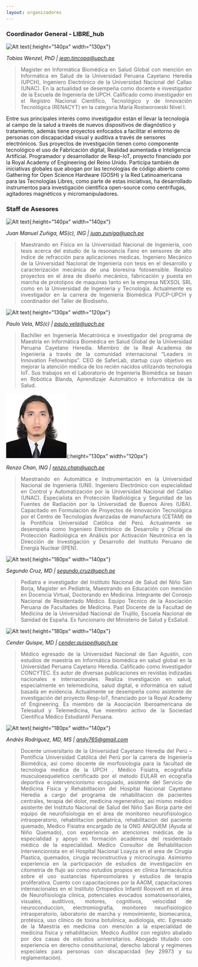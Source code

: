 ```yaml
---
layout: organizadores
---
```

### Coordinador General - LIBRE_hub
![Alt text](/instructors/jeanpierre_tincopa.png){:height="140px" width="130px"}

*Tobias Wenzel, PhD | jean.tincopa@upch.pe*
><div style="text-align: justify">Magister en Informática Biomédica en Salud Global con mención en Informática en Salud de la Universidad Peruana Cayetano Heredia (UPCH), Ingeniero Electrónico de la Universidad Nacional del Callao (UNAC). En la actualidad se desempeña como docente e investigador de la Escuela de Ingeniería de UPCH. Calificado como investigador en el Registro Nacional Científico, Tecnológico y de Innovación Tecnológica (RENACYT) en la categoria María Rostworowski Nivel I.
Entre sus principales interés como investigador están el llevar la tecnología al campo de la salud a través de nuevos dispositivos de diagnóstico y tratamiento, además tiene proyectos enfocados a facilitar el entorno de personas con discapacidad visual y auditiva a través de sensores electrónicos. Sus proyectos de investigación tienen como componente tecnológico el uso de Fabricación digital, Realidad aumentada e Inteligencia Artificial. Programador y desarrollador de Resp-IoT, proyecto financiado por la Royal Academy of Engineering del Reino Unido. Participa también de iniciativas globales que abogan por las tecnologías de código abierto como Gathering for Open Science Hardware (GOSH) y la Red Latinoamericana para las Tecnologías Libres, como parte de estas iniciativas, ha desarrollado instrumentos para investigación científica open-source como centrífugas, agitadores magnéticos y micromanipuladores.</div>


### Staff de Asesores 
![Alt text](/instructors/manuel_zuniga.jpg){:height="140px" width="140px"}

*Juan Manuel Zuñiga, MS(c), ING | juan.zuniga@upch.pe*
><div style="text-align: justify">Maestrando en Física en la Universidad Nacional de Ingeniería, con tesis acerca del estudio de la resonancia Fano en sensores de alto indice de refracción para aplicaciones medicas. Ingeniero Mecánico de la Universidad Nacional de Ingeniería con tesis en el desarrollo y caracterización mecánica de una bioresina fotosensible. Realizo proyectos en el área de diseño mecánico, fabricación y puesta en marcha de prototipos de maquinas tanto en la empresa NEXSOL SRL como en la Universidad de Ingeniería y Tecnología. Actualmente es investigador en la carrera de Ingeniería Biomédica PUCP-UPCH y coordinador del Taller de Biodiseño.</div>


![Alt text](/instructors/paulo_vela.jpeg){:height="130px" width="120px"}

*Paulo Vela, MS(c) | paulo.vela@upch.pe*
><div style="text-align: justify">Bachiller en Ingeniería Mecatrónica e investigador del programa de Maestría en Informática Biomédica en Salud Global de la Universidad Peruana Cayetano Heredia. Miembro de la Real Academia de Ingeniería a través de la comunidad internacional “Leaders in Innovation Fellowships”. CEO de SaferLab, startup cuyo objetivo es mejorar la atención médica de los recién nacidos utilizando tecnología IoT. Sus trabajos en el Laboratorio de Ingeniería Biomédica se basan en Robótica Blanda, Aprendizaje Automático e Informática de la Salud.</div>



![Alt text](/instructors/renzo_chan.jpeg){:height="130px" width="120px"}

*Renzo Chan, ING | renzo.chan@upch.pe*
><div style="text-align: justify"> Maestrando en Automática e Instrumentación en la Universidad Nacional de Ingeniería (UNI). Ingeniero Electrónico con especialidad en Control y Automatización por la Universidad Nacional del Callao (UNAC). Especialista en Protección Radiológica y Seguridad de las Fuentes de Radiación por la Universidad de Buenos Aires (UBA). Capacitado en Formulación de Proyectos de Innovación Tecnológica por el Centro de Tecnologías Avanzadas de manufactura (CETAM) de la Pontificia Universidad Católica del Perú. Actualmente se desempeña como Ingeniero Electrónico de Desarrollo y Oficial de Protección Radiológica en Análisis por Activación Neutrónica en la Dirección de Investigación y Desarrollo del Instituto Peruano de Energía Nuclear (IPEN).</div>



![Alt text](/instructors/segundo_cruz.jpg){:height="180px" width="140px"}

*Segundo Cruz, MD | segundo.cruz@upch.pe*
><div style="text-align: justify">Pediatra e investigador del Instituto Nacional de Salud del Niño San Borja, Magister en Pediatría, Maestrando en Educación con mención en Docencia Virtual, Doctorando en Medicina. Integrante del Consejo Nacional de Residentado Médico. Equipo Técnico de la Asociación Peruana de Facultades de Medicina. Past Docente de la Facultad de Medicina de la Universidad Nacional de Trujillo, Escuela Nacional de Sanidad de España. Ex funcionario del Ministerio de Salud y EsSalud.</div>



![Alt text](/instructors/cender_quispe.jpg){:height="180px" width="140px"}

*Cender Quispe, MD | cender.quispe@upch.pe*
><div style="text-align: justify">Médico egresado de la Universidad Nacional de San Agustín, con estudios de maestría en Informática biomédica en salud global en la Universidad Peruana Cayetano Heredia. Calificado como Investigador CONCYTEC. Es autor de diversas publicaciones en revistas indizadas nacionales e internacionales. Realiza investigación en salud, especialmente en telemedicina, salud digital, e informática en salud basada en evidencia. Actualmente se desempeña como asistente de investigación del proyecto Resp-IoT, financiado por la Royal Academy of Engineering. Es miembro de la Asociación Iberoamericana de Telesalud y Telemedicina, fue miembro activo de la Sociedad Científica Médico Estudiantil Peruana.</div>



![Alt text](/instructors/andres_rodriguez.jpeg){:height="180px" width="140px"}

*Andrés Rodriguez, MD, MS | andy765@gmail.com*
><div style="text-align: justify">Docente universitario de la Universidad Cayetano Heredia del Perú – Pontificia Universidad Católica del Perú por la carrera de Ingeniería Biomédica, asi como docente de morfosiologia para la facultad de tecnologia medica de la UPCH . Médico Fisiatra, ecografista musculoesqueletico certificado por el metodo EULAR en ecografia deportiva e intervencionismo ecoguiado, asistente del Servicio de Medicina Fisica y Rehabilitacion del Hospital Nacional Cayetano Heredia a cargo del programa de rehabilitacion de pacientes centrales, terapia del dolor, medicina regenerativa; asi mismo médico asistente del Instituto Nacional de Salud del Niño San Borja parte del equipo de neurofisiologia en el área de monitoreo neurofisiologico intraoperatorio, rehabilitacion pediatrica, rehabilitacion del paciente quemado, Medico Fisiatra encargado de la ONG ANIQUEM (Ayuda al Niño Quemado), con experiencia en atenciones médicas de la especialidad y apoyo en formación académica del residentado médico de la especialidad. Medico Consultor de Rehabilitacion Intervencionista en el Hospital Nacional Loayza en el area de Cirugia Plastica, quemados, cirugia reconstructiva y microcirugia. Asimismo experiencia en la participación de estudios de investigación en citometria de flujo asi como estudios propios en clínica farmacéutica sobre el uso sustancias hiperosmolares y estudios de terapia proliferativa. Cuento con capacitaciones por la AAOM, capacitaciones internacionales en el Instituto Ortopedico Infantil Roosvelt en el área de Neurofisiologia clinica, potenciales evocados somatosensoriales, visuales, auditivos, motores, cognitivos, velocidad de neuroconduccion, electromiografia, monitoreo neuofisiologico intraoperatorio, laboratorio de marcha y mmovimiento, biomecanica, protésica, uso clinico de toxina botulinica, audiologia, etc. Egresado de la Maestria en medicina con mención a la especialidad de medicina fisica y rehabilitacion. Medico Auditor con registro abalado por dos casas de estudios universitarios. Abogado titulado con experiencia en derecho consititucional, derecho laboral y regimenes especiales para personas con discapacidad (ley 29973 y su reglamentación).</div>






